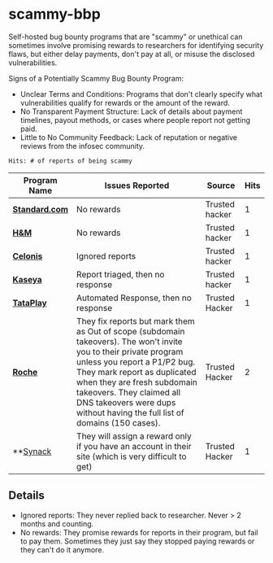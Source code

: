 # scammy-bbp
Self-hosted bug bounty programs that are "scammy" or unethical can sometimes involve promising rewards to researchers for identifying security flaws, but either delay payments, don't pay at all, or misuse the disclosed vulnerabilities. 


Signs of a Potentially Scammy Bug Bounty Program:

- Unclear Terms and Conditions: Programs that don't clearly specify what vulnerabilities qualify for rewards or the amount of the reward.
- No Transparent Payment Structure: Lack of details about payment timelines, payout methods, or cases where people report not getting paid.
- Little to No Community Feedback: Lack of reputation or negative reviews from the infosec community.

`Hits: # of reports of being scammy`

| Program Name              | Issues Reported                                        | Source     | Hits
|---------------------------|-------------------------------------------------------|----------------------------------| ------
| **[Standard.com](https://www.standard.com/get-to-know-standard/responsible-disclosure-program)**    | No rewards | Trusted hacker        | 1
| **[H&M](https://www.hm.com/security.txt)** | No rewards | Trusted hacker        | 1
| **[Celonis](https://www.celonis.com/pdf/vulnerability-disclosure-program/)** | Ignored reports | Trusted hacker        | 1
| **[Kaseya](https://www.kaseya.com/trust-center/vulnerability-disclosure-policy/)** | Report triaged, then no response| Trusted hacker     | 1 
| **[TataPlay](https://www.tataplay.com/bug-bounty-hunter)** | Automated Response, then no response | Trusted Hacker | 1
| **[Roche](https://hackerone.com/roche?type=team)** | They fix reports but mark them as Out of scope (subdomain takeovers). The won't invite you to their private program unless you report a P1/P2 bug. They mark report as duplicated when they are fresh subdomain takeovers. They claimed all DNS takeovers were dups without having the full list of domains (150 cases).  | Trusted Hacker | 2
| **[Synack](https://synack.responsibledisclosure.com/hc/en-us) | They will assign a reward only if you have an account in their site (which is very difficult to get) | Trusted Hacker | 1


## Details

- Ignored reports: They never replied back to researcher. Never > 2 months and counting.
- No rewards: They promise rewards for reports in their program, but fail to pay them. Sometimes they just say they stopped paying rewards or they can't do it anymore. 
